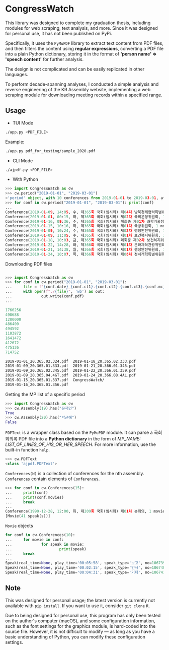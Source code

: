 # CongressWatch


This library was designed to complete my graduation thesis, including modules for web scraping, text analysis, and more. Since it was designed for personal use, it has not been published on PyPi.

Specifically, it uses the `PyMuPDF` library to extract text content from PDF files, and then filters the content using **regular expressions**, converting a PDF file into a plain Python dictionary, storing it in the format of **'person name' => 'speech content'** for further analysis.

The design is not complicated and can be easily replicated in other languages.

To perform decade-spanning analyses, I conducted a simple analysis and reverse engineering of the KR Assembly website, implementing a web scraping module for downloading meeting records within a specified range.

## Usage

- TUI Mode

```bash
./app.py <PDF_FILE>
```

Example:

```bash
./app.py pdf_for_testing/sample_2020.pdf
```

- CLI Mode
```bash
./ajpdf.py <PDF_FILE>
```

- With Python
```python
>>> import CongressWatch as cw
>>> cw.period("2019-01-01", "2019-03-01")
<'period' object, with 10 conferences from 2019-01-01 to 2019-03-01, at 0x10f159900>
>>> for conf in cw.period("2019-01-01", "2019-03-01"): print(conf)
...
Conference(2019-01-09, 14:05, 수, 제365회 국회(임시회) 제04차 남북경제협력특별위원회, 2 movie(s))
Conference(2019-01-01, 00:15, 화, 제365회 국회(임시회) 제02차 국회운영위원회, 1 movie(s))
Conference(2019-01-16, 09:36, 수, 제365회 국회(임시회) 폐회중 제01차 과학기술정보방송통신위원회, 1 movie(s))
Conference(2019-01-15, 10:16, 화, 제365회 국회(임시회) 제01차 국방위원회, 1 movie(s))
Conference(2019-01-09, 10:24, 수, 제365회 국회(임시회) 제02차 행정안전위원회, 1 movie(s))
Conference(2019-01-09, 11:05, 수, 제365회 국회(임시회) 제01차 보건복지위원회, 1 movie(s))
Conference(2019-01-18, 10:03, 금, 제365회 국회(임시회) 폐회중 제02차 보건복지위원회, 2 movie(s))
Conference(2019-01-22, 14:28, 화, 제366회 국회(임시회) 제01차 문화체육관광위원회, 1 movie(s))
Conference(2019-01-21, 14:38, 월, 제366회 국회(임시회) 제01차 행정안전위원회, 1 movie(s))
Conference(2019-01-24, 10:07, 목, 제366회 국회(임시회) 제08차 정치개혁특별위원회, 1 movie(s))
```

Downloading PDF files

```python

>>> import CongressWatch as cw
>>> for conf in cw.period("2019-01-01", "2019-03-01"):
...     file = f"{conf.date}_{conf.ct1}.{conf.ct2}.{conf.ct3}.{conf.mc}.pdf"
...     with open(f"./{file}", 'wb') as out:
...             out.write(conf.pdf)
...

1760256
498688
1280000
486400
494592
1103872
1641472
412672
475136
714752
```
```bash
2019-01-01_20.365.02.324.pdf  2019-01-18_20.365.02.333.pdf
2019-01-09_20.365.01.333.pdf  2019-01-21_20.366.01.345.pdf
2019-01-09_20.365.02.345.pdf  2019-01-22_20.366.01.359.pdf
2019-01-09_20.365.04.4GT.pdf  2019-01-24_20.366.08.4AL.pdf
2019-01-15_20.365.01.337.pdf  CongressWatch/
2019-01-16_20.365.01.356.pdf
```

Getting the MP list of a specific period

```python
>>> import CongressWatch as cw
>>> cw.Assembly(19).has("문재인")
True
>>> cw.Assembly(20).has("박근혜")
False

```

`PDFText` is a wrapper class based on the `PyMuPDF` module. It can parse a 국회회의록 PDF file into a **Python dictionary** in the form of *MP_NAME: LIST_OF_LINES_OF_HIS_OR_HER_SPEECH*. For more information, use the built-in function `help`.

```python
>>> cw.PDFText
<class 'ajpdf.PDFText'>
```

`Conferences(N)` is a collection of conferences for the nth assembly. `Conferences` contain elements of `Conference`s.

```python
>>> for conf in cw.Conferences(15):
...     print(conf)
...     print(conf.movies)
...     break
...
Conference(1999-12-28, 12:00, 화, 제209회 국회(임시회) 제01차 본회의, 1 movie(s))
[Movie(41 speak(s))]
```

`Movie` objects

```python
for conf in cw.Conferences(10):
...     for movie in conf:
...             for speak in movie:
...                     print(speak)
...     break
...
Speak(real_time=None, play_time='00:05:58', speak_type='보고', no=106739, speak_title='구범모의원', wv=0)
Speak(real_time=None, play_time='00:02:15', speak_type='인사', no=106740, speak_title='부총리겸경제기획원장관', wv=0)
Speak(real_time=None, play_time='00:04:31', speak_type='기타', no=106741, speak_title='위원장', wv=0)

```

## Note

This was designed for personal usage; the latest version is currently not available with `pip install`. If you want to use it, consider `git clone` it.

Due to being designed for personal use, this program has only been tested on the author's computer (macOS), and some configuration information, such as the font settings for the graphics module, is hard-coded into the source file. However, it is not difficult to modify — as long as you have a basic understanding of Python, you can modify these configuration settings.
